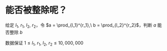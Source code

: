 # 能否被整除呢？

给定 $l_1,\ r_1,\ l_2,\ r_2$，令 $a = \prod_{l_1}^{r_1},\ b = \prod_{l_2}^{r_2}$，判断 $a$ 能否整除 $b$

数据保证 $1\leq l_1,\ r_1,\ l_2,\ r_2\leq 10,000,000$